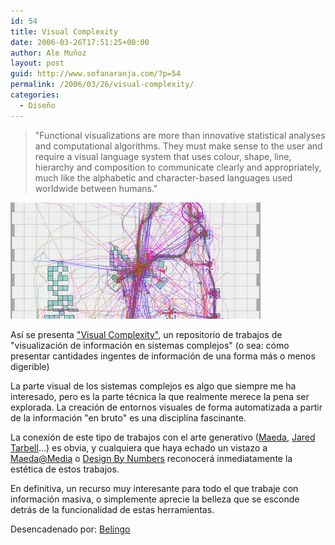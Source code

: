 ```yaml
---
id: 54
title: Visual Complexity
date: 2006-03-26T17:51:25+00:00
author: Ale Muñoz
layout: post
guid: http://www.sofanaranja.com/?p=54
permalink: /2006/03/26/visual-complexity/
categories:
  - Diseño
---
```

> "Functional visualizations are more than innovative statistical analyses and computational algorithms. They must make sense to the user and require a visual language system that uses colour, shape, line, hierarchy and composition to communicate clearly and appropriately, much like the alphabetic and character-based languages used worldwide between humans."

<img src='/images/vc.png' alt='' />

Así se presenta ["Visual Complexity"][1], un repositorio de trabajos de "visualización de información en sistemas complejos" (o sea: cómo presentar cantidades ingentes de información de una forma más o menos digerible)

La parte visual de los sistemas complejos es algo que siempre me ha interesado, pero es la parte técnica la que realmente merece la pena ser explorada. La creación de entornos visuales de forma automatizada a partir de la información "en bruto" es una disciplina fascinante.

La conexión de este tipo de trabajos con el arte generativo ([Maeda][2], [Jared Tarbell][3]...) es obvia, y cualquiera que haya echado un vistazo a [Maeda@Media][4] o [Design By Numbers][5] reconocerá inmediatamente la estética de estos trabajos.

En definitiva, un recurso muy interesante para todo el que trabaje con información masiva, o simplemente aprecie la belleza que se esconde detrás de la funcionalidad de estas herramientas.

Desencadenado por: [Belingo][6]

[1]: http://www.visualcomplexity.com/vc/
[2]: http://www.maedastudio.com
[3]: http://levitated.net/
[4]: http://www.amazon.com/gp/product/0789305259/
[5]: http://www.amazon.com/gp/product/0262632446/
[6]: http://www.belingo.net
